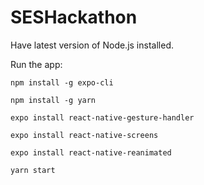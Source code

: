 # SESHackathon

Have latest version of Node.js installed.

Run the app:

``npm install -g expo-cli``

``npm install -g yarn``

``expo install react-native-gesture-handler``

``expo install react-native-screens``

``expo install react-native-reanimated``
 
 ``yarn start``
